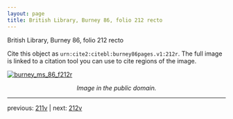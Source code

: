```yaml
---
layout: page
title: British Library, Burney 86, folio 212 recto
---
```


British Library, Burney 86, folio 212 recto

Cite this object as `urn:cite2:citebl:burney86pages.v1:212r`.  The full image is linked to a citation tool you can use to cite regions of the image.

[![burney_ms_86_f212r](http://www.homermultitext.org/iipsrv?IIIF=/project/homer/pyramidal/deepzoom/citebl/burney86imgs/v1/burney_ms_86_f212r.tif/full/800,/0/default.jpg)](http://www.homermultitext.org/ict2/?urn=urn:cite2:citebl:burney86imgs.v1:burney_ms_86_f212r) 

<p style="text-align: center; font-style: italic;">Image in the public domain.</p>

---

previous: [211v](../211v/) | next: [212v](../212v/)